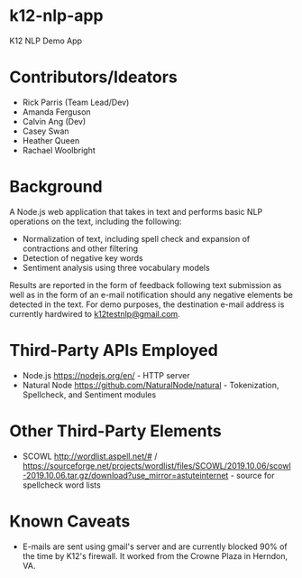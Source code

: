 # k12-nlp-app
K12 NLP Demo App

# Contributors/Ideators
- Rick Parris (Team Lead/Dev)
- Amanda Ferguson
- Calvin Ang (Dev)  
- Casey Swan
- Heather Queen
- Rachael Woolbright

# Background
A Node.js web application that takes in text and performs basic NLP operations on the text, including the following:
- Normalization of text, including spell check and expansion of contractions and other filtering
- Detection of negative key words
- Sentiment analysis using three vocabulary models

Results are reported in the form of feedback following text submission as well as in the form of an e-mail notification should any negative elements be detected in the text. For demo purposes, the destination e-mail address is currently hardwired to k12testnlp@gmail.com.  

# Third-Party APIs Employed
- Node.js https://nodejs.org/en/ - HTTP server
- Natural Node https://github.com/NaturalNode/natural - Tokenization, Spellcheck, and Sentiment modules

# Other Third-Party Elements
- SCOWL http://wordlist.aspell.net/# / https://sourceforge.net/projects/wordlist/files/SCOWL/2019.10.06/scowl-2019.10.06.tar.gz/download?use_mirror=astuteinternet - source for spellcheck word lists

# Known Caveats
- E-mails are sent using gmail's server and are currently blocked 90% of the time by K12's firewall. It worked from the Crowne Plaza in Herndon, VA. 
